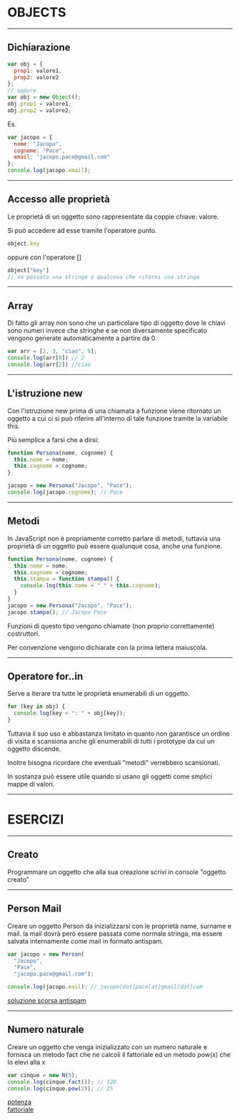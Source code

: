 OBJECTS
=======


----


Dichiarazione
-------------
```javascript
var obj = {
  prop1: valore1,
  prop2: valore2
};
// oppure
var obj = new Object();
obj.prop1 = valore1;
obj.prop2 = valore2;
```

Es.
```javascript
var jacopo = {
  nome: "Jacopo",
  cognome: "Pace",
  email: "jacopo.pace@gmail.com"
};
console.log(jacopo.email);
```


----


Accesso alle proprietà
----------------------
Le proprietà di un oggetto sono rappresentate da coppie chiave: valore.

Si può accedere ad esse tramite l'operatore punto.
```javascript
object.key
```

oppure con l'operatore []
```javascript
object["key"]
// va passata una stringa o qualcosa che ritorni una stringa
```


----


Array
-----
Di fatto gli array non sono che un particolare tipo di oggetto dove le chiavi
sono numeri invece che stringhe e se non diversamente specificato vengono
generate automaticamente a partire da 0.
```javascript
var arr = [2, 3, "ciao", 9];
console.log(arr[0]) // 2
console.log(arr[2]) //ciao
```


----


L'istruzione new
----------------
Con l'istruzione new prima di una chiamata a funzione viene ritornato un oggetto
a cui ci si può riferire all'interno di tale funzione tramite la variabile this.

Più semplice a farsi che a dirsi:
```javascript
function Persona(nome, cognome) {
  this.nome = nome;
  this.cognome = cognome;
}

jacopo = new Persona("Jacopo", "Pace");
console.log(jacopo.cognome); // Pace
```


----


Metodi
------
In JavaScript non è propriamente corretto parlare di metodi, tuttavia una
proprietà di un oggetto può essere qualunque cosa, anche una funzione.
```javascript
function Persona(nome, cognome) {
  this.nome = nome;
  this.cognome = cognome;
  this.stampa = function stampa() {
    console.log(this.nome + " " + this.cognome);
  }
}
jacopo = new Persona("Jacopo", "Pace");
jacopo.stampa(); // Jacopo Pace
```

Funzioni di questo tipo vengono chiamate (non proprio correttamente) costruttori.

Per convenzione vengono dichiarate con la prima lettera maiuscola.


----


Operatore for..in
-----------------
Serve a iterare tra tutte le proprietà enumerabili di un oggetto.
```javascript
for (key in obj) {
  console.log(key + ": " + obj[key]);
}
```

Tuttavia il suo uso è abbastanza limitato in quanto non garantisce un ordine di
visita e scansiona anche gli enumerabili di tutti i prototype da cui un oggetto
discende.

Inoltre bisogna ricordare che eventuali "metodi" verrebbero scansionati.

In sostanza può essere utile quando si usano gli oggetti come smplici mappe di
valori.


---


ESERCIZI
========


----


Creato
------
Programmare un oggetto che alla sua creazione scrivi in console "oggetto creato"


----


Person Mail
-----------
Creare un oggetto Person da inizializzarsi con le proprietà name, surname e mail.
la mail dovrà però essere passata come normale stringa, ma essere salvata
internamente come mail in formato antispam.
```javascript
var jacopo = new Person(
  "Jacopo",
  "Pace",
  "jacopo.pace@gmail.com");

console.log(jacopo.mail); // jacopo[dot]pace[at]gmail[dot]com
```

[soluzione scorsa antispam](http://jsbin.com/yaveze/edit?js,console)  
<!--  
[soluzione](http://jsbin.com/jigomijeje/edit?js,console)
-->

----


Numero naturale
---------------
Creare un oggetto che venga inizializzato con un numero naturale e fornisca un
metodo fact che ne calcoli il fattoriale ed un metodo pow(x) che lo elevi alla x
```javascript
var cinque = new N(5);
console.log(cinque.fact()); // 120
console.log(cinque.pow(2)); // 25
```

[potenza](http://jsbin.com/yekicaf/edit?js,console)  
[fattoriale](http://jsbin.com/zamito/edit?js,console)  
<!--  
[soluzione](http://jsbin.com/zecufu/2/edit?html,js,output)
-->
